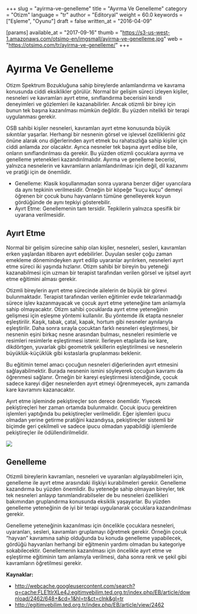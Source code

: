+++
slug = "ayirma-ve-genelleme"
title = "Ayırma Ve Genelleme"
category = "Otizm"
language = "tr"
author = "Editoryal"
weight = 60.0
keywords = ["Eşleme", "Oyunu"]
draft = false
written_at = "2016-04-09"

[params]
available_at = "2017-09-16"
thumb = "https://s3-us-west-1.amazonaws.com/otsimo-en/imgsmall/ayirma-ve-genelleme.jpg"
web = "https://otsimo.com/tr/ayirma-ve-genelleme/"
+++


# Ayırma Ve Genelleme

Otizm Spektrum Bozukluğuna sahip bireylerde anlamlandırma ve kavrama konusunda ciddi eksiklikler görülür. Normal bir gelişim süreci izleyen kişiler, nesneleri ve kavramları ayırt etme, sınıflandırma becerisini kendi deneyimleri ve gözlemleri ile kazanabilirler. Ancak otizmli bir birey için bunun tek başına kazanılması mümkün değildir. Bu yüzden nitelikli bir terapi uygulanması gerekir.

OSB sahibi kişiler nesneleri, kavramları ayırt etme konusunda büyük sıkıntılar yaşarlar. Herhangi bir nesnenin görsel ve işlevsel özelliklerini göz önüne alarak onu diğerlerinden ayırt etmek bu rahatsızlığa sahip kişiler için ciddi anlamda zor olacaktır. Ayrıca nesneler tek başına ayırt edilse bile, onların sınıflandırılması da gerekir. Bu yüzden otizmli çocuklara ayırma ve genelleme yetenekleri kazandırılmalıdır. Ayırma ve genelleme becerisi, yalnızca nesnelerin ve kavramların anlamlandırılması için değil, dil kazanımı ve pratiği için de önemlidir.

  * Genelleme: Klasik koşullanmadan sonra uyarana benzer diğer uyarıcılara da aynı tepkinin verilmesidir. Örneğin bir köpeğe “kuçu kuçu” demeyi öğrenen bir çocuk bunu hayvanların tümüne genelleyerek koyun gördüğünde de aynı tepkiyi gösterebilir.
  * Ayırt Etme: Genellemenin tam tersidir. Tepkilerin yalnızca spesifik bir uyarana verilmesidir.

## Ayırt Etme

Normal bir gelişim sürecine sahip olan kişiler, nesneleri, sesleri, kavramları erken yaşlardan itibaren ayırt edebilirler. Duyulan sesler çoğu zaman emekleme dönemindeyken ayırt edilip uyaranlar ayrılırken, nesneleri ayırt etme süreci iki yaşında hızlanır. Otizm sahibi bir bireyin bu yeteneği kazanabilmesi için uzman bir terapist tarafından verilen görsel ve işitsel ayırt etme eğitimini alması gerekir.

Otizmli bireylerin ayırt etme sürecinde ailelerin de büyük bir görevi bulunmaktadır. Terapist tarafından verilen eğitimler evde tekrarlanmadığı sürece işlev kazanmayacak ve çocuk ayırt etme yeteneğine tam anlamıyla sahip olmayacaktır. Otizm sahibi çocuklarda ayırt etme yeteneğinin gelişmesi için eşleşme yöntemi kullanılır. Bu yöntemde ilk etapta nesneler eşleştirilir. Kaşık, tabak, çatal, kapak, hortum gibi nesneler aynılarıyla eşleştirilir. Daha sonra sırayla çocuktan farklı nesneleri eşleştirmesi, bir nesnenin eşini birkaç nesne arasından bulması, nesneleri resimlerle ve resimleri resimlerle eşleştirmesi istenir. İlerleyen etaplarda ise kare, dikdörtgen, yuvarlak gibi geometrik şekillerin eşleştirilmesi ve nesnelerin büyüklük-küçüklük gibi kıstaslarla gruplanması beklenir.

Bu eğitimin temel amacı çocuğun nesneleri diğerlerinden ayırt etmesini sağlayabilmektir. Burada nesnenin ismini söyleyerek çocuğun kavramı da öğrenmesi sağlanır. Örneğin bir kareyi eşleştirmesi istendiğinde, çocuk sadece kareyi diğer nesnelerden ayırt etmeyi öğrenmeyecek, aynı zamanda kare kavramını kazanacaktır.

Ayırt etme işleminde pekiştireçler son derece önemlidir. Yiyecek pekiştireçleri her zaman ortamda bulunmalıdır. Çocuk ipucu gerektiren işlemleri yaptığında bu pekiştireçler verilmelidir. Eğer işlemleri ipucu olmadan yerine getirme pratiğini kazandıysa, pekiştireçler sistemli bir biçimde geri çekilmeli ve sadece ipucu olmadan yapabildiği işlemlerde pekiştireçler ile ödüllendirilmelidir.

![](https://s3-us-west-1.amazonaws.com/otsimo-en/imgsmall/blog_ici/room_game.jpg)

## Genelleme

Otizmli bireylerin kavramları, nesneleri ve uyaranları algılayabilmeleri için, genelleme ile ayırt etme arasındaki ilişkiyi kurabilmeleri gerekir. Genelleme kazandırma bu yüzden önemlidir. Bu yeteneğe sahip olmayan bireyler, tek tek nesneleri anlayıp tanımlandırabilseler de bu nesneleri özellikleri bakımından gruplandırma konusunda eksiklik yaşayarlar. Bu yüzden genelleme yeteneğinin de iyi bir terapi uygulanarak çocuklara kazandırılması gerekir.

Genelleme yeteneğinin kazanılması için öncelikle çocuklara nesneleri, uyaranları, sesleri, kavramları gruplamayı öğretmek gerekir. Örneğin çocuk “hayvan” kavramına sahip olduğunda bu konuda genelleme yapabilecek, gördüğü hayvanları herhangi bir eğitmenin yardımı olmadan bu kategoriye sokabilecektir. Genellemenin kazanılması için öncelikle ayırt etme ve eşleştirme eğitiminin tam anlamıyla verilmesi, daha sonra renk ve şekil gibi kavramların öğretilmesi gerekir.

**Kaynaklar:**

  * http://webcache.googleusercontent.com/search?q=cache:FLE1tIrXLe4J:egitimvebilim.ted.org.tr/index.php/EB/article/download/2462/648+&cd=1&hl=tr&ct=clnk&gl=tr
  * http://egitimvebilim.ted.org.tr/index.php/EB/article/view/2462
